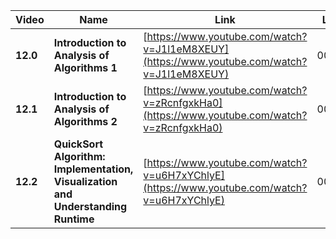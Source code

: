 | Video    | Name                                         | Link                                                                                       | Length   |
| -------- | -------------------------------------------- | ------------------------------------------------------------------------------------------ | -------- |
| **12.0** | **Introduction to Analysis of Algorithms 1** | [https://www.youtube.com/watch?v=J1l1eM8XEUY](https://www.youtube.com/watch?v=J1l1eM8XEUY) | 00:46:50 |
| **12.1** | **Introduction to Analysis of Algorithms 2** | [https://www.youtube.com/watch?v=zRcnfgxkHa0](https://www.youtube.com/watch?v=zRcnfgxkHa0) | 00:22:09 |
| **12.2** | **QuickSort Algorithm: Implementation, Visualization and Understanding Runtime** | [https://www.youtube.com/watch?v=u6H7xYChlyE](https://www.youtube.com/watch?v=u6H7xYChlyE) | 00:38:24 |
